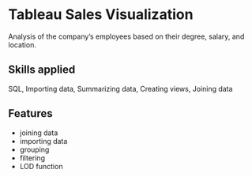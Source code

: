 
# Tableau Sales Visualization
 
 Analysis of the company’s employees based on their degree, salary, and location.


 
 







## Skills applied

SQL, Importing data, Summarizing data, Creating views, Joining data


## Features

- joining data
- importing data 
- grouping
- filtering
- LOD function


